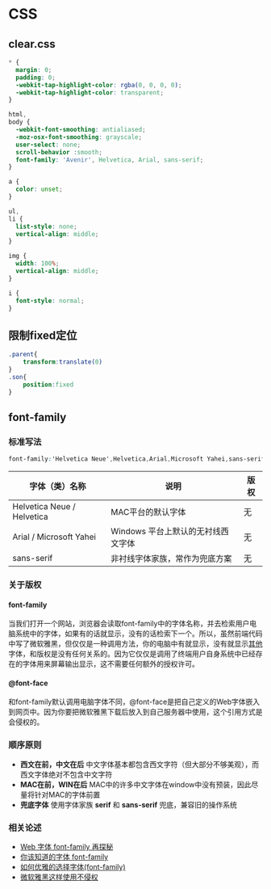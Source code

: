 # CSS

## clear.css

```css
* {
  margin: 0;
  padding: 0;
  -webkit-tap-highlight-color: rgba(0, 0, 0, 0);
  -webkit-tap-highlight-color: transparent;
}

html,
body {
  -webkit-font-smoothing: antialiased;
  -moz-osx-font-smoothing: grayscale;
  user-select: none;
  scroll-behavior :smooth;
  font-family: 'Avenir', Helvetica, Arial, sans-serif;
}

a {
  color: unset;
}

ul,
li {
  list-style: none;
  vertical-align: middle;
}

img {
  width: 100%;
  vertical-align: middle;
}

i {
  font-style: normal;
}

```

## 限制fixed定位

```css
.parent{
	transform:translate(0)
}
.son{
	position:fixed
}
```

## font-family

### 标准写法

```css
font-family:'Helvetica Neue',Helvetica,Arial,Microsoft Yahei,sans-serif;
```

| 字体（类）名称             | 说明                               | 版权 |
| -------------------------- | ---------------------------------- | ---- |
| Helvetica Neue / Helvetica | MAC平台的默认字体                  | 无   |
| Arial / Microsoft Yahei    | Windows 平台上默认的无衬线西文字体 | 无   |
| sans-serif                 | 非衬线字体家族，常作为兜底方案     | 无   |

### 关于版权

#### font-family

当我们打开一个网站，浏览器会读取font-family中的字体名称，并去检索用户电脑系统中的字体，如果有的话就显示，没有的话检索下一个。所以，虽然前端代码中写了微软雅黑，但仅仅是一种调用方法，你的电脑中有就显示，没有就显示[其他](https://link.zhihu.com/?target=http%3A//www.uihacker.com/tag/%e5%85%b6%e4%bb%96/)字体，和版权是没有任何关系的。因为它仅仅是调用了终端用户自身系统中已经存在的字体用来屏幕输出显示，这不需要任何额外的授权许可。

#### @font-face

和font-family默认调用电脑字体不同，@font-face是把自己定义的Web字体嵌入到网页中。因为你要把微软雅黑下载后放入到自己服务器中使用，这个引用方式是会侵权的。

### 顺序原则

* **西文在前，中文在后**  中文字体基本都包含西文字符（但大部分不够美观），而西文字体绝对不包含中文字符
* **MAC在前，WIN在后** MAC中的许多中文字体在window中没有预装，因此尽量将针对MAC的字体前置
* **兜底字体** 使用字体家族 **serif** 和 **sans-serif** 兜底，兼容旧的操作系统

### 相关论述

* [Web 字体 font-family 再探秘](https://juejin.im/post/5d5376b5e51d453c11684c3b#heading-8)
* [你该知道的字体 font-family](https://github.com/chokcoco/iCSS/issues/6)
* [如何优雅的选择字体(font-family)](https://segmentfault.com/a/1190000006110417)
* [微软雅黑这样使用不侵权](https://www.zhihu.com/search?type=content&q=font-family%20%E7%89%88%E6%9D%83)